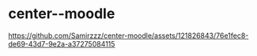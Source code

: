 # center--moodle

https://github.com/Samirzzz/center-moodle/assets/121826843/76e1fec8-de69-43d7-9e2a-a37275084115

